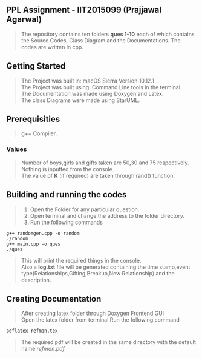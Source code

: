 ## PPL Assignment - IIT2015099 (Prajjawal Agarwal)
>The repository contains ten folders **ques 1-10** each of which contains the Source Codes, Class Diagram and the Documentations.
>The codes are written in cpp.

## Getting Started
>The Project was built in: macOS Sierra Version 10.12.1                      
>The Project was built using: Command Line tools in the terminal.   
>The Documentation was made using Doxygen and Latex.        
>The class Diagrams were made using StarUML.

## Prerequisities
>g++ Compiler.

### Values
>Number of boys,girls and gifts taken are 50,30 and 75 respectively.  
>Nothing is inputted from the console.  
>The value of **K** (if required) are taken through rand() function.  

## Building and running the codes
>1. Open the Folder for any particular question.      
>2. Open terminal and change the address to the folder directory.  
>3. Run the following commands  
```
g++ randomgen.cpp -o random
./random
g++ main.cpp -o ques
./ques
```      
>This will print the required things in the console.  
>Also a **log.txt** file will be generated containing the time stamp,event type(Relationships,Gifting,Breakup,New Relationship) and the description.  

## Creating Documentation
>After creating latex folder through Doxygen Frontend GUI  
>Open the latex folder from terminal
>Run the following command
```
pdflatex refman.tex
```
>The required pdf will be created in the same directory with the default name *refman.pdf*

